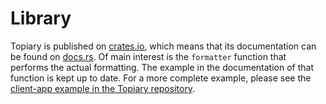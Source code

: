 # Library
Topiary is published on [crates.io][topiary-crate], which means that its
documentation can be found on [docs.rs][topiary-docs]. Of main interest is
the `formatter` function that performs the actual formatting. The example in
the documentation of that function is kept up to date. For a more complete
example, please see the
[client-app example in the Topiary repository][client-app].

[client-app]: https://github.com/tweag/topiary/tree/main/examples/client-app
[topiary-crate]: https://crates.io/crates/topiary-core
[topiary-docs]: https://docs.rs/topiary-core/latest/topiary_core/
